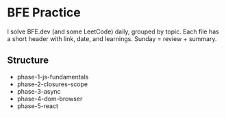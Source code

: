 # BFE Practice

I solve BFE.dev (and some LeetCode) daily, grouped by topic. Each file has a short header with link, date, and learnings. Sunday = review + summary.

## Structure
- phase-1-js-fundamentals
- phase-2-closures-scope
- phase-3-async
- phase-4-dom-browser
- phase-5-react
